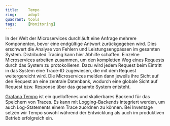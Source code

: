 ```yaml
---
title:    Tempo  
ring:     adopt  
quadrant: tools
tags:     [Monitoring]
---
```


In der Welt der Microservices durchläuft eine Anfrage mehrere Komponenten, bevor eine endgültige Antwort zurückgegeben wird. Dies erschwert die Analyse von Fehlern und Leistungsengpässen im gesamten System. Distributed Tracing kann hier Abhilfe schaffen. Einzelne Microservices arbeiten zusammen, um den kompletten Weg eines Requests durch das System zu protokollieren. Dazu wird jedem Request beim Eintritt in das System eine Trace-ID zugewiesen, die mit dem Request weitergereicht wird. Die Microservices melden dann jeweils ihre Sicht auf den Request an eine zentrale Datenbank, wodurch eine globale Sicht auf Request bzw. Response über das gesamte System entsteht.

[Grafana Tempo][tempo] ist ein quelloffenes und skalierbares Backend für das Speichern von Traces. Es kann mit Logging-Backends integriert werden, um auch Log-Statements einem Trace zuordnen zu können. Bei Inventage setzen wir Tempo sowohl während der Entwicklung als auch im produktiven Betrieb erfolgreich ein.

[tempo]: https://grafana.com/oss/tempo
